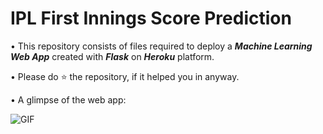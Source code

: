 # IPL First Innings Score Prediction 

• This repository consists of files required to deploy a ___Machine Learning Web App___ created with ___Flask___ on ___Heroku___ platform.

• Please do ⭐ the repository, if it helped you in anyway.

• A glimpse of the web app:

 ![GIF](readme_resources/ipl-first-innings-score-web-app.gif)
 
